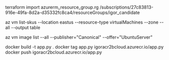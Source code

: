 terraform import azurerm_resource_group.rg  /subscriptions/27c83813-916e-49fa-8d2a-d35332fc8ca4/resourceGroups/igor_candidate

az vm list-skus --location eastus --resource-type virtualMachines --zone --all --output table

az vm image list --all --publisher="Canonical" --offer="UbuntuServer"


docker build -t app.py .
docker tag app.py igoracr2bcloud.azurecr.io/app.py
docker push igoracr2bcloud.azurecr.io/app.py


<!-- az login
az acr login --name igoracr2bcloud

docker pull mcr.microsoft.com/mcr/hello-world

docker tag mcr.microsoft.com/mcr/hello-world igoracr2bcloud.azurecr.io/samples/hello-world

docker push igoracr2bcloud.azurecr.io/samples/hello-world -->